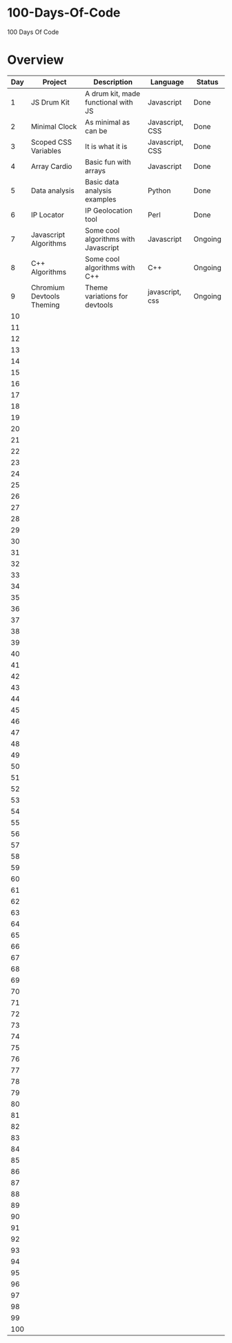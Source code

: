 # 100-Days-Of-Code
100 Days Of Code


# Overview

|Day| Project |Description| Language| Status|
|--|--|--|--|--|
| 1 | JS Drum Kit|  A drum kit, made functional with JS  |Javascript  | Done
| 2 |  Minimal Clock | As minimal as can be | Javascript, CSS | Done
| 3 |  Scoped CSS Variables| It is what it is  | Javascript, CSS | Done
| 4 | Array Cardio | Basic fun with arrays  | Javascript  | Done
| 5 | Data analysis | Basic data analysis examples| Python  | Done
| 6 | IP Locator  | IP Geolocation tool | Perl  | Done
| 7 | Javascript Algorithms  | Some cool algorithms with Javascript  | Javascript  | Ongoing
| 8 | C++ Algorithms  | Some cool algorithms with C++ | C++  | Ongoing
| 9 | Chromium Devtools Theming | Theme variations for devtools   | javascript, css  | Ongoing
| 10 |  |  |  |
| 11 |  |  |  |
| 12 |  |  |  |
| 13 |  |  |  |
| 14 |  |  |  |
| 15 |  |  |  |
| 16 |  |  |  |
| 17 |  |  |  |
| 18 |  |  |  |
| 19 |  |  |  |
| 20 |  |  |  |
| 21 |  |  |  |
| 22 |  |  |  |
| 23 |  |  |  |
| 24 |  |  |  |
| 25 |  |  |  |
| 26 |  |  |  |
| 27 |  |  |  |
| 28 |  |  |  |
| 29 |  |  |  |
| 30 |  |  |  |
| 31 |  |  |  |
| 32 |  |  |  |
| 33 |  |  |  |
| 34 |  |  |  |
| 35 |  |  |  |
| 36 |  |  |  |
| 37 |  |  |  |
| 38 |  |  |  |
| 39 |  |  |  |
| 40 |  |  |  |
| 41 |  |  |  |
| 42 |  |  |  |
| 43 |  |  |  |
| 44 |  |  |  |
| 45 |  |  |  |
| 46 |  |  |  |
| 47 |  |  |  |
| 48 |  |  |  |
| 49 |  |  |  |
| 50 |  |  |  |
| 51 |  |  |  |
| 52 |  |  |  |
| 53 |  |  |  |
| 54 |  |  |  |
| 55 |  |  |  |
| 56 |  |  |  |
| 57 |  |  |  |
| 58 |  |  |  |
| 59 |  |  |  |
| 60 |  |  |  |
| 61 |  |  |  |
| 62 |  |  |  |
| 63 |  |  |  |
| 64 |  |  |  |
| 65 |  |  |  |
| 66 |  |  |  |
| 67 |  |  |  |
| 68 |  |  |  |
| 69 |  |  |  |
| 70 |  |  |  |
| 71 |  |  |  |
| 72 |  |  |  |
| 73 |  |  |  |
| 74 |  |  |  |
| 75 |  |  |  |
| 76 |  |  |  |
| 77 |  |  |  |
| 78 |  |  |  |
| 79 |  |  |  |
| 80 |  |  |  |
| 81 |  |  |  |
| 82 |  |  |  |
| 83 |  |  |  |
| 84 |  |  |  |
| 85 |  |  |  |
| 86 |  |  |  |
| 87 |  |  |  |
| 88 |  |  |  |
| 89 |  |  |  |
| 90 |  |  |  |
| 91 |  |  |  |
| 92 |  |  |  |
| 93 |  |  |  |
| 94 |  |  |  |
| 95 |  |  |  |
| 96 |  |  |  |
| 97 |  |  |  |
| 98 |  |  |  |
| 99 |  |  |  |
| 100 |  |  |  |
